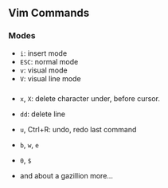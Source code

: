 ## Vim Commands

### Modes

* `i`: insert mode
* `ESC`: normal mode
* `v`: visual mode
* `V`: visual line mode

###

* `x`, `X`: delete character under, before cursor.
* `dd`: delete line

* `u`, Ctrl+R: undo, redo last command
* `b`, `w`, `e`
* `0`, `$`
* and about a gazillion more…
